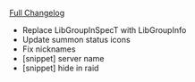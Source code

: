 [Full Changelog](https://github.com/enderneko/Cell/compare/r104-release...d9c5e9d9b4fd971cad7fe80176107389a3580c62)

- Replace LibGroupInSpecT with LibGroupInfo
- Update summon status icons
- Fix nicknames
- [snippet] server name
- [snippet] hide in raid
